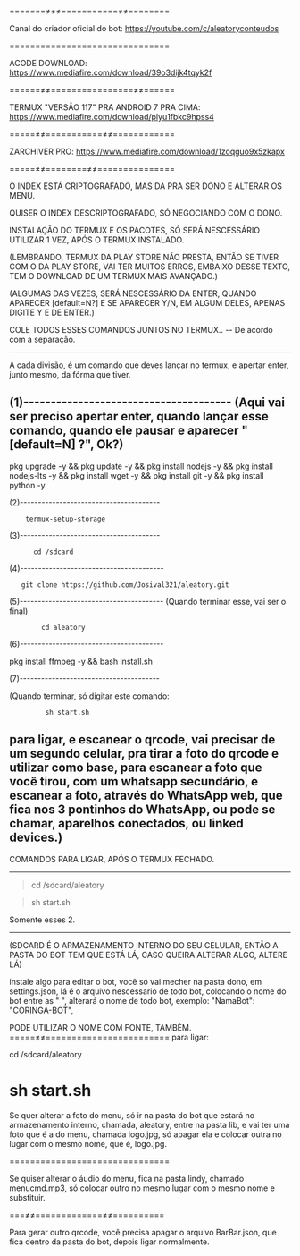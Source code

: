 =======≠≠≠===========≠≠========

Canal do criador oficial do bot:
https://youtube.com/c/aleatoryconteudos

===============================

ACODE DOWNLOAD:
https://www.mediafire.com/download/39o3dijk4tqyk2f

======≠≠================≠≠======

TERMUX "VERSÃO 117"
 PRA ANDROID 7 PRA CIMA: https://www.mediafire.com/download/plyu1fbkc9hpss4

=====≠≠===========≠≠============

ZARCHIVER PRO:
https://www.mediafire.com/download/1zoqguo9x5zkapx

=====≠≠========≠≠===============

O INDEX ESTÁ CRIPTOGRAFADO, MAS DA PRA SER DONO E ALTERAR OS MENU.

QUISER O INDEX DESCRIPTOGRAFADO, SÓ NEGOCIANDO COM O DONO. 

INSTALAÇÃO DO TERMUX E OS PACOTES, SÓ SERÁ NESCESSÁRIO
UTILIZAR 1 VEZ, APÓS O TERMUX INSTALADO.

(LEMBRANDO, TERMUX DA PLAY STORE NÃO PRESTA, ENTÃO SE 
TIVER COM O DA PLAY STORE, VAI TER MUITOS ERROS, EMBAIXO 
DESSE TEXTO, TEM O DOWNLOAD DE UM TERMUX MAIS AVANÇADO.) 

(ALGUMAS DAS VEZES, SERÁ NESCESSÁRIO DA ENTER, QUANDO APARECER 
[default=N?]
 E SE APARECER Y/N, EM ALGUM DELES, APENAS DIGITE Y E DE ENTER.)

COLE TODOS ESSES COMANDOS JUNTOS NO TERMUX.. 
-- De acordo com a separação.

-----------------------------------
A cada divisão, é um comando que deves lançar no termux, e 
apertar enter, junto mesmo, da fórma que tiver.

(1)--------------------------------------
(Aqui vai ser preciso apertar enter, quando lançar esse 
comando, quando ele pausar e aparecer "[default=N] ?", Ok?)
------------------------------------------

pkg upgrade -y && pkg update -y && 
pkg install nodejs -y && pkg install 
nodejs-lts -y && pkg install wget -y && 
pkg install git -y && pkg install python -y


(2)---------------------------------------

        termux-setup-storage 

(3)---------------------------------------

          cd /sdcard

(4)----------------------------------------

       git clone https://github.com/Josival321/aleatory.git

(5)----------------------------------------
(Quando terminar esse, vai ser o final)

            cd aleatory

(6)----------------------------------------
    
  pkg install ffmpeg -y && bash install.sh

(7)---------------------------------------

(Quando terminar, só digitar este comando:


             sh start.sh 


para ligar, e escanear o qrcode, vai precisar de um segundo celular, pra tirar a foto do qrcode e utilizar como base, para escanear a foto que você tirou, com um whatsapp secundário, e escanear a foto, através do WhatsApp web, que fica nos 3 pontinhos do WhatsApp, ou pode se chamar, aparelhos conectados, ou linked devices.)
-------------------------------------------

COMANDOS PARA LIGAR, APÓS O TERMUX FECHADO. 

-------------------------------------------

>    cd /sdcard/aleatory 

>    sh start.sh 

Somente esses 2.

-------------------------------------------
(SDCARD É O ARMAZENAMENTO INTERNO DO SEU CELULAR, ENTÃO A PASTA DO BOT TEM QUE ESTÁ LÁ, CASO QUEIRA ALTERAR ALGO, ALTERE LÁ)

instale algo para editar o bot, você só vai mecher na pasta dono, em settings.json, lá é o arquivo nescessario de todo bot, colocando o nome do bot entre as " ", alterará o nome de todo bot, exemplo: "NamaBot": "CORINGA-BOT",

PODE UTILIZAR O NOME COM FONTE, TAMBÉM.
=====≠≠========================
para ligar:

cd /sdcard/aleatory

sh start.sh
===============================

Se quer alterar a foto do menu, só ir na pasta 
do bot que estará no armazenamento interno, 
chamada, aleatory, entre na pasta lib, e vai ter 
uma foto que é a do menu, chamada logo.jpg, só 
apagar ela e colocar outra no lugar com o mesmo nome, que é, logo.jpg.

===============================

 Se quiser alterar o áudio do menu, fica na pasta lindy, 
chamado menucmd.mp3, só colocar outro no mesmo lugar 
com o mesmo nome e substituir.

===≠≠=============≠≠==========

Para gerar outro qrcode, você precisa apagar o arquivo 
BarBar.json, que fica dentro da pasta do bot, depois ligar normalmente.
